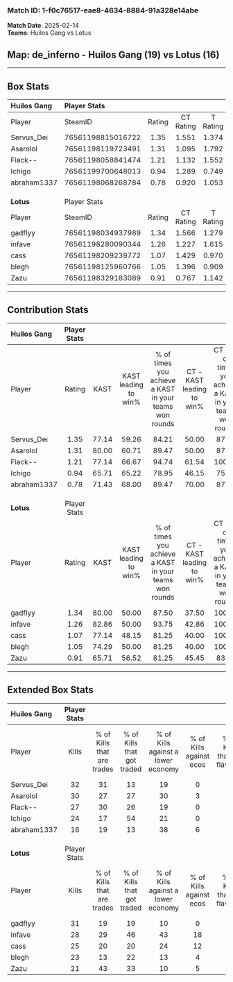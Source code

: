 ### Match ID: 1-f0c76517-eae8-4634-8884-91a328e14abe  
**Match Date**: 2025-02-14  
**Teams**: Huilos Gang vs Lotus  

## **Map**: de_inferno - Huilos Gang (19) vs Lotus (16)  
---  

## Box Stats  

| **Huilos Gang** | Player Stats      |        |           |          |       |      |       |         |        |      |     |
| :- | :- | :-: | :-: | :-: | :-: | :-: | :-: | :-: | :-: | :-: | :-: |
| Player          | SteamID           | Rating | CT Rating | T Rating | KAST  | ADR  | Kills | Assists | Deaths | K/D  | HS% |
| Servus_Dei      | 76561198815016722 |  1.35  |   1.551   |  1.374   | 77.14 | 88.4 |  32   |    5    |   24   | 1.33 | 68  |
| Asarolol        | 76561198119723491 |  1.31  |   1.095   |  1.792   | 80.00 | 88.2 |  30   |    8    |   25   | 1.20 | 60  |
| Flack--         | 76561198058841474 |  1.21  |   1.132   |  1.552   | 77.14 | 82.7 |  27   |    8    |   24   | 1.13 | 44  |
| Ichigo          | 76561199700648013 |  0.94  |   1.289   |  0.749   | 65.71 | 74.4 |  24   |    7    |   30   | 0.80 | 45  |
| abraham1337     | 76561198068268784 |  0.78  |   0.920   |  1.053   | 71.43 | 57.3 |  16   |   10    |   27   | 0.59 | 37  |
|                 |                   |        |           |          |       |      |       |         |        |      |     |
|                 |                   |        |           |          |       |      |       |         |        |      |     |
|                 |                   |        |           |          |       |      |       |         |        |      |     |
| **Lotus**       | Player Stats      |        |           |          |       |      |       |         |        |      |     |
| Player          | SteamID           | Rating | CT Rating | T Rating | KAST  | ADR  | Kills | Assists | Deaths | K/D  | HS% |
| gadflyy         | 76561198034937989 |  1.34  |   1.566   |  1.279   | 80.00 | 84.6 |  31   |    9    |   24   | 1.29 | 54  |
| infave          | 76561198280090344 |  1.26  |   1.227   |  1.615   | 82.86 | 88.7 |  28   |   10    |   27   | 1.04 | 35  |
| cass            | 76561198209239772 |  1.07  |   1.429   |  0.970   | 77.14 | 77.6 |  25   |    8    |   29   | 0.86 | 32  |
| blegh           | 76561198125960766 |  1.05  |   1.396   |  0.909   | 74.29 | 76.3 |  23   |   12    |   26   | 0.88 | 86  |
| Zazu            | 76561198329183089 |  0.91  |   0.767   |  1.142   | 65.71 | 67.3 |  21   |    6    |   25   | 0.84 | 61  |
---  

## Contribution Stats  

| **Huilos Gang** | Player Stats |       |                      |                                                        |                           |                                                             |                          |                                                            |
| :- | :-: | :-: | :-: | :-: | :-: | :-: | :-: | :-: |
| Player          |    Rating    | KAST  | KAST leading to win% | % of times you achieve a KAST in your teams won rounds | CT - KAST leading to win% | CT - % of times you achieve a KAST in your teams won rounds | T - KAST leading to win% | T - % of times you achieve a KAST in your teams won rounds |
| Servus_Dei      |     1.35     | 77.14 |        59.26         |                         84.21                          |           50.00           |                            87.50                            |          69.23           |                           81.82                            |
| Asarolol        |     1.31     | 80.00 |        60.71         |                         89.47                          |           50.00           |                            87.50                            |          71.43           |                           90.91                            |
| Flack--         |     1.21     | 77.14 |        66.67         |                         94.74                          |           61.54           |                           100.00                            |          71.43           |                           90.91                            |
| Ichigo          |     0.94     | 65.71 |        65.22         |                         78.95                          |           46.15           |                            75.00                            |          90.00           |                           81.82                            |
| abraham1337     |     0.78     | 71.43 |        68.00         |                         89.47                          |           70.00           |                            87.50                            |          66.67           |                           90.91                            |
|                 |              |       |                      |                                                        |                           |                                                             |                          |                                                            |
|                 |              |       |                      |                                                        |                           |                                                             |                          |                                                            |
|                 |              |       |                      |                                                        |                           |                                                             |                          |                                                            |
| **Lotus**       | Player Stats |       |                      |                                                        |                           |                                                             |                          |                                                            |
| Player          |    Rating    | KAST  | KAST leading to win% | % of times you achieve a KAST in your teams won rounds | CT - KAST leading to win% | CT - % of times you achieve a KAST in your teams won rounds | T - KAST leading to win% | T - % of times you achieve a KAST in your teams won rounds |
| gadflyy         |     1.34     | 80.00 |        50.00         |                         87.50                          |           37.50           |                           100.00                            |          66.67           |                           80.00                            |
| infave          |     1.26     | 82.86 |        50.00         |                         93.75                          |           42.86           |                           100.00                            |          56.25           |                           90.00                            |
| cass            |     1.07     | 77.14 |        48.15         |                         81.25                          |           40.00           |                           100.00                            |          58.33           |                           70.00                            |
| blegh           |     1.05     | 74.29 |        50.00         |                         81.25                          |           40.00           |                           100.00                            |          63.64           |                           70.00                            |
| Zazu            |     0.91     | 65.71 |        56.52         |                         81.25                          |           45.45           |                            83.33                            |          66.67           |                           80.00                            |
---  

## Extended Box Stats  

| **Huilos Gang** | Player Stats |                            |                            |                                    |                         |                              |                                 |        |                             |                                     |                          |                               |                            |
| :- | :-: | :-: | :-: | :-: | :-: | :-: | :-: | :-: | :-: | :-: | :-: | :-: | :-: |
| Player          |    Kills     | % of Kills that are trades | % of Kills that got traded | % of Kills against a lower economy | % of Kills against ecos | % of Kills that are flawless | % of Kills that are close duels | Deaths | % of Deaths that get traded | % of Deaths against a lower economy | % of Deaths against ecos | % of Deaths that are flawless | % of Deaths that are close |
| Servus_Dei      |      32      |             31             |             13             |                 19                 |            0            |              44              |               16                |   24   |             29              |                  4                  |            0             |              67               |             8              |
| Asarolol        |      30      |             27             |             27             |                 30                 |            3            |              53              |                7                |   25   |             16              |                 20                  |            4             |              60               |             0              |
| Flack--         |      27      |             30             |             26             |                 19                 |            0            |              81              |                4                |   24   |             33              |                 17                  |            0             |              71               |             4              |
| Ichigo          |      24      |             17             |             54             |                 21                 |            0            |              63              |                8                |   30   |             20              |                 10                  |            0             |              60               |             3              |
| abraham1337     |      16      |             19             |             13             |                 38                 |            6            |              69              |                6                |   27   |             41              |                 19                  |            4             |              67               |             0              |
|                 |              |                            |                            |                                    |                         |                              |                                 |        |                             |                                     |                          |                               |                            |
|                 |              |                            |                            |                                    |                         |                              |                                 |        |                             |                                     |                          |                               |                            |
|                 |              |                            |                            |                                    |                         |                              |                                 |        |                             |                                     |                          |                               |                            |
| **Lotus**       | Player Stats |                            |                            |                                    |                         |                              |                                 |        |                             |                                     |                          |                               |                            |
| Player          |    Kills     | % of Kills that are trades | % of Kills that got traded | % of Kills against a lower economy | % of Kills against ecos | % of Kills that are flawless | % of Kills that are close duels | Deaths | % of Deaths that get traded | % of Deaths against a lower economy | % of Deaths against ecos | % of Deaths that are flawless | % of Deaths that are close |
| gadflyy         |      31      |             19             |             19             |                 10                 |            0            |              55              |                6                |   24   |             25              |                  8                  |            0             |              75               |             0              |
| infave          |      28      |             29             |             46             |                 43                 |           18            |              64              |                0                |   27   |             33              |                 15                  |            7             |              59               |             7              |
| cass            |      25      |             20             |             20             |                 24                 |           12            |              80              |                0                |   29   |             31              |                 14                  |            0             |              55               |             14             |
| blegh           |      23      |             13             |             22             |                 13                 |            4            |              74              |                0                |   26   |             23              |                 15                  |            4             |              58               |             8              |
| Zazu            |      21      |             43             |             33             |                 10                 |            5            |              48              |               10                |   25   |             16              |                  8                  |            0             |              64               |             12             |
